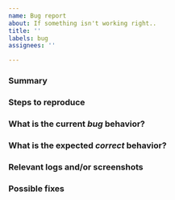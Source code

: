 ```yaml
---
name: Bug report
about: If something isn't working right..
title: ''
labels: bug
assignees: ''

---
```


### Summary

<!-- Summarize the bug encountered -->


### Steps to reproduce

<!-- Describe how one can reproduce the issue - this is very important. Please use an ordered list. -->



### What is the current *bug* behavior?

<!-- Describe what actually happens. -->


### What is the expected *correct* behavior?

<!-- Describe what should be seen instead. -->


### Relevant logs and/or screenshots

<!-- Paste any relevant logs - please use code blocks (```) to format console output, logs, and code as it's tough to read otherwise. -->


### Possible fixes

<!-- If you can, provide details to the root cause that might be responsible for the problem. -->
